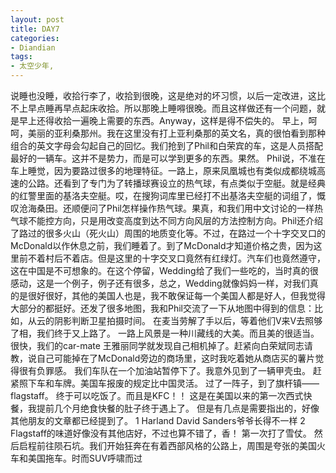 ```yaml
---
layout: post
title: DAY7
categories:
- Diandian
tags:
- 太空少年, 
---
```

说睡也没睡，收拾行李了，收拾到很晚，这是绝对的坏习惯，以后一定改进，这比不上早点睡再早点起床收拾。所以那晚上睡嘚很晚。而且这样做还有一个问题，就是早上还得收拾一遍晚上需要的东西。Anyway，这样是得不偿失的。 早上，呵呵，美丽的亚利桑那州。我在这里没有打上亚利桑那的英文名，真的很怕看到那种组合的英文字母会勾起自己的回忆。我们抢到了Phil和白荣宾的车，这是人员搭配最好的一辆车。这并不是势力，而是可以学到更多的东西。果然。 Phil说，不准在车上睡觉，因为要路过很多的地理特征。一路上，原来凤凰城也有类似成都绕城高速的公路。还看到了专门为了转播球赛设立的热气球，有点类似于空艇。就是经典的红警里面的基洛夫空艇。哎，在搜狗词库里已经打不出基洛夫空艇的词组了，慨叹沧海桑田。还顺便问了Phil怎样操作热气球。果真，和我们用中文讨论的一样热气球不能控方向，只是用改变高度到达不同方向风层的方法控制方向。Phil还介绍了路过的很多火山（死火山）周围的地质变化等。不过，在路过一个十字交叉口的McDonald以作休息之前，我们睡着了。到了McDonald才知道价格之贵，因为这里前不着村后不着店。但是这里的十字交叉口竟然有红绿灯。汽车们也竟然遵守，这在中国是不可想象的。在这个停留，Wedding给了我们一些吃的，当时真的很感动，这是一个例子，例子还有很多，总之，Wedding就像妈妈一样，对我们真的是很好很好，其他的美国人也是，我不敢保证每一个美国人都是好人，但我觉得大部分的都挺好。还发了很多地图，我和Phil交流了一下从地图中得到的信息：比如，从云的阴影判断卫星拍摄时间。 在麦当劳解了手以后，等着他们V来V去照够了相，我们终于又上路了。 一路上风景是一种川藏线的大美。而且美的很适当。很快，我们的car-mate 王雅丽同学就发现自己相机掉了。赶紧向白荣斌同志请教，说自己可能掉在了McDonald旁边的商场里，这时我吃着她从商店买的薯片觉得很有负罪感。 我们车队在一个加油站暂停下了。我意外见到了一辆甲壳虫。 赶紧照下车和车牌。美国车报废的规定比中国灵活。 过了一阵子，到了旗杆镇——flagstaff。 终于可以吃饭了。而且是KFC！！ 这是在美国以来的第一次西式快餐，我提前几个月绝食快餐的肚子终于遇上了。 但是有几点是需要指出的，好像其他朋友的文章都已经提到了。 1 Harland David Sanders爷爷长得不一样 2 Flagstaff的味道好像没有其他店好，不过也算不错了，香！ 第一次打了雪仗。 然后启程前往陨石坑。我们开始狂奔在有着西部风格的公路上，周围是夸张的美国火车和美国拖车。时而SUV呼啸而过